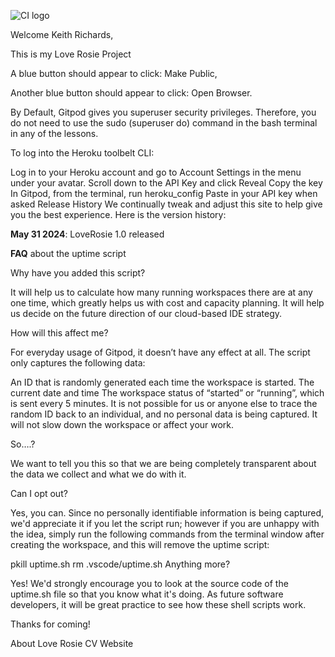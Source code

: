 ![CI logo](https://codeinstitute.s3.amazonaws.com/fullstack/ci_logo_small.png)

Welcome Keith Richards,

This is my Love Rosie Project

A blue button should appear to click: Make Public,

Another blue button should appear to click: Open Browser.

By Default, Gitpod gives you superuser security privileges. Therefore, you do not need to use the sudo (superuser do) command in the bash terminal in any of the lessons.

To log into the Heroku toolbelt CLI:

Log in to your Heroku account and go to Account Settings in the menu under your avatar.
Scroll down to the API Key and click Reveal
Copy the key
In Gitpod, from the terminal, run heroku_config
Paste in your API key when asked
Release History
We continually tweak and adjust this site to help give you the best experience. Here is the version history:

**May 31 2024**: LoveRosie 1.0 released

**FAQ** about the uptime script

Why have you added this script?

It will help us to calculate how many running workspaces there are at any one time, which greatly helps us with cost and capacity planning. It will help us decide on the future direction of our cloud-based IDE strategy.

How will this affect me?

For everyday usage of Gitpod, it doesn’t have any effect at all. The script only captures the following data:

An ID that is randomly generated each time the workspace is started.
The current date and time
The workspace status of “started” or “running”, which is sent every 5 minutes.
It is not possible for us or anyone else to trace the random ID back to an individual, and no personal data is being captured. It will not slow down the workspace or affect your work.

So….?

We want to tell you this so that we are being completely transparent about the data we collect and what we do with it.

Can I opt out?

Yes, you can. Since no personally identifiable information is being captured, we'd appreciate it if you let the script run; however if you are unhappy with the idea, simply run the following commands from the terminal window after creating the workspace, and this will remove the uptime script:

pkill uptime.sh
rm .vscode/uptime.sh
Anything more?

Yes! We'd strongly encourage you to look at the source code of the uptime.sh file so that you know what it's doing. As future software developers, it will be great practice to see how these shell scripts work.

Thanks for coming!

About
Love Rosie CV Website

